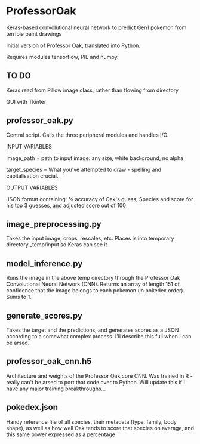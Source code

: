 # ProfessorOak
Keras-based convolutional neural network to predict Gen1 pokemon from terrible paint drawings

Initial version of Professor Oak, translated into Python.

Requires modules tensorflow, PIL and numpy.

TO DO
-------

Keras read from Pillow image class, rather than flowing from directory

GUI with Tkinter


professor_oak.py
------------------------------

Central script. Calls the three peripheral modules and handles I/O.

INPUT VARIABLES

image_path = path to input image: any size, white background, no alpha

target_species = What you've attempted to draw - spelling and capitalisation crucial.

OUTPUT VARIABLES

JSON format containing: % accuracy of Oak's guess, Species and score for his top 3 guesses, and adjusted score out of 100


image_preprocessing.py
------------------------------
Takes the input image, crops, rescales, etc.
Places is into temporary directory _temp/input so Keras can see it


model_inference.py
------------------------------
Runs the image in the above temp directory through the Professor Oak Convolutional Neural Network (CNN). Returns an array of length 151 of confidence that the image belongs to each pokemon (in pokedex order). Sums to 1.


generate_scores.py
------------------------------

Takes the target and the predictions, and generates scores as a JSON according to a somewhat complex process. I'll describe this full when I can be arsed.


professor_oak_cnn.h5
------------------------------
Architecture and weights of the Professor Oak core CNN. Was trained in R - really can't be arsed to port that code over to Python. Will update this if I have any major training breakthroughs...


pokedex.json
------------------------------

Handy reference file of all species, their metadata (type, family, body shape), as well as how well Oak tends to score that species on average, and this same power expressed as a percentage
